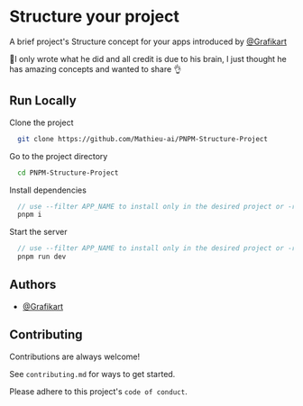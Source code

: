 
# Structure your project

A brief project's Structure concept for your apps introduced by [@Grafikart](https://github.com/Grafikart)

 🚩I only wrote what he did and all credit is due to his brain, I just thought he has amazing concepts and wanted to share 👌


## Run Locally

Clone the project

```bash
  git clone https://github.com/Mathieu-ai/PNPM-Structure-Project
```

Go to the project directory

```bash
  cd PNPM-Structure-Project
```

Install dependencies

```js
  // use --filter APP_NAME to install only in the desired project or -r
  pnpm i
```

Start the server

```js
  // use --filter APP_NAME to install only in the desired project or -r
  pnpm run dev
```


## Authors

- [@Grafikart](https://github.com/Grafikart)


## Contributing

Contributions are always welcome!

See `contributing.md` for ways to get started.

Please adhere to this project's `code of conduct`.

